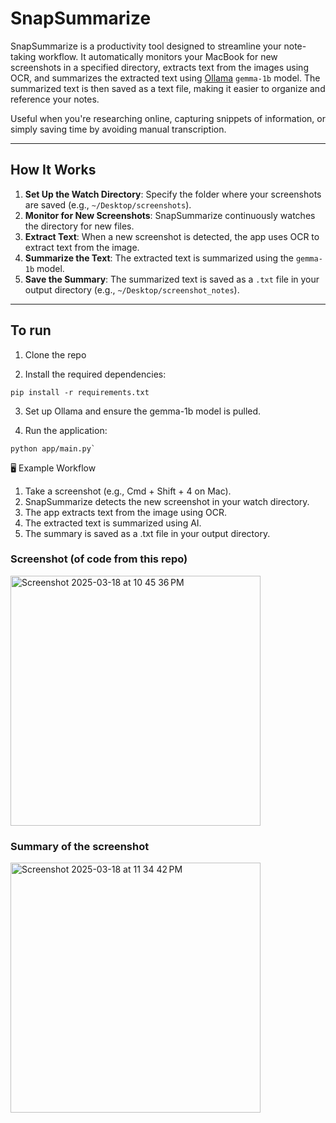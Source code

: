 # SnapSummarize

SnapSummarize is a productivity tool designed to streamline your note-taking workflow. It automatically monitors your MacBook for new screenshots in a specified directory, extracts text from the images using OCR, and summarizes the extracted text using [Ollama](https://github.com/ollama/ollama) `gemma-1b` model. The summarized text is then saved as a text file, making it easier to organize and reference your notes.

Useful when you're researching online, capturing snippets of information, or simply saving time by avoiding manual transcription.

---

## How It Works

1. **Set Up the Watch Directory**: Specify the folder where your screenshots are saved (e.g., `~/Desktop/screenshots`).
2. **Monitor for New Screenshots**: SnapSummarize continuously watches the directory for new files.
3. **Extract Text**: When a new screenshot is detected, the app uses OCR to extract text from the image.
4. **Summarize the Text**: The extracted text is summarized using the `gemma-1b` model.
5. **Save the Summary**: The summarized text is saved as a `.txt` file in your output directory (e.g., `~/Desktop/screenshot_notes`).

---

## To run

1. Clone the repo

2. Install the required dependencies:

```
pip install -r requirements.txt
```

3. Set up Ollama and ensure the gemma-1b model is pulled.

4. Run the application:

```
python app/main.py`
```

🖥️ Example Workflow

1. Take a screenshot (e.g., Cmd + Shift + 4 on Mac).
2. SnapSummarize detects the new screenshot in your watch directory.
3. The app extracts text from the image using OCR.
4. The extracted text is summarized using AI.
5. The summary is saved as a .txt file in your output directory.

### Screenshot (of code from this repo)

<img width="400" alt="Screenshot 2025-03-18 at 10 45 36 PM" src="https://github.com/user-attachments/assets/253632fc-45f3-4ca1-98ce-140d6c2c7b24" />

### Summary of the screenshot

<img width="400" alt="Screenshot 2025-03-18 at 11 34 42 PM" src="https://github.com/user-attachments/assets/1d9af167-6881-47b4-96d8-57fad945e5da" />



